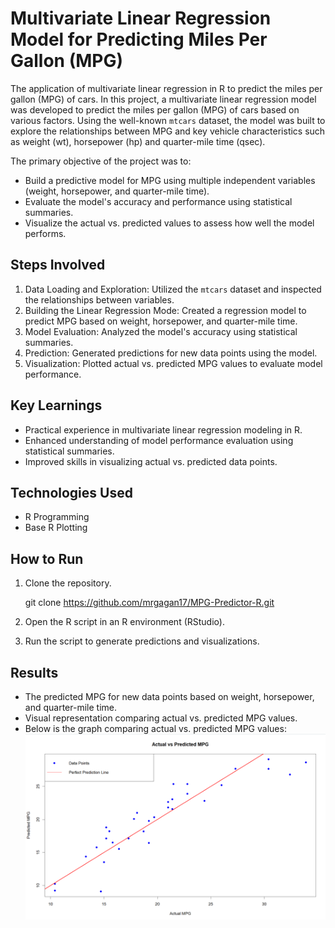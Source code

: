 # Multivariate Linear Regression Model for Predicting Miles Per Gallon (MPG)

The application of multivariate linear regression in R to predict the miles per gallon (MPG) of cars.
In this project, a multivariate linear regression model was developed to predict the miles per gallon (MPG) of cars based on various factors. Using the well-known `mtcars` dataset, the model was built to explore the relationships between MPG and key vehicle characteristics such as weight (wt), horsepower (hp) and quarter-mile time (qsec).

The primary objective of the project was to:
- Build a predictive model for MPG using multiple independent variables (weight, horsepower, and quarter-mile time).
- Evaluate the model's accuracy and performance using statistical summaries.
- Visualize the actual vs. predicted values to assess how well the model performs.

## Steps Involved

1. Data Loading and Exploration: Utilized the `mtcars` dataset and inspected the relationships between variables.
2. Building the Linear Regression Mode: Created a regression model to predict MPG based on weight, horsepower, and quarter-mile time.
3. Model Evaluation: Analyzed the model's accuracy using statistical summaries.
4. Prediction: Generated predictions for new data points using the model.
5. Visualization: Plotted actual vs. predicted MPG values to evaluate model performance.

## Key Learnings

- Practical experience in multivariate linear regression modeling in R.
- Enhanced understanding of model performance evaluation using statistical summaries.
- Improved skills in visualizing actual vs. predicted data points.

## Technologies Used

- R Programming
- Base R Plotting

## How to Run

1. Clone the repository.

   git clone https://github.com/mrgagan17/MPG-Predictor-R.git

2. Open the R script in an R environment (RStudio).
3. Run the script to generate predictions and visualizations.

## Results

- The predicted MPG for new data points based on weight, horsepower, and quarter-mile time.
- Visual representation comparing actual vs. predicted MPG values.
- Below is the graph comparing actual vs. predicted MPG values:
  ![Actual vs Predicted MPG](images/plot.png)


